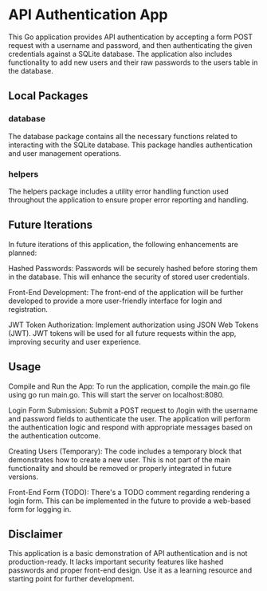 # API Authentication App

This Go application provides API authentication by accepting a form POST request with a username and password, and then authenticating the given credentials against a SQLite database. The application also includes functionality to add new users and their raw passwords to the users table in the database.

## Local Packages
### database

The database package contains all the necessary functions related to interacting with the SQLite database. This package handles authentication and user management operations.

### helpers

The helpers package includes a utility error handling function used throughout the application to ensure proper error reporting and handling.

## Future Iterations

In future iterations of this application, the following enhancements are planned:

Hashed Passwords: Passwords will be securely hashed before storing them in the database. This will enhance the security of stored user credentials.

Front-End Development: The front-end of the application will be further developed to provide a more user-friendly interface for login and registration.

JWT Token Authorization: Implement authorization using JSON Web Tokens (JWT). JWT tokens will be used for all future requests within the app, improving security and user experience.

## Usage

Compile and Run the App: To run the application, compile the main.go file using go run main.go. This will start the server on localhost:8080.

Login Form Submission: Submit a POST request to /login with the username and password fields to authenticate the user. The application will perform the authentication logic and respond with appropriate messages based on the authentication outcome.

Creating Users (Temporary): The code includes a temporary block that demonstrates how to create a new user. This is not part of the main functionality and should be removed or properly integrated in future versions.

Front-End Form (TODO): There's a TODO comment regarding rendering a login form. This can be implemented in the future to provide a web-based form for logging in.

## Disclaimer

This application is a basic demonstration of API authentication and is not production-ready. It lacks important security features like hashed passwords and proper front-end design. Use it as a learning resource and starting point for further development.
